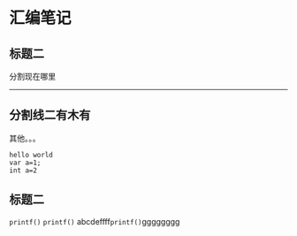 汇编笔记
=======

标题二
--------

分割现在哪里
******
分割线二有木有
----------

其他。。。



	hello world
	var a=1;
	int a=2

## 标题二

``printf()``
`printf()`
abcdeffff`printf()`gggggggg